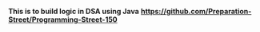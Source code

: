**This is to build logic in DSA using Java**
**https://github.com/Preparation-Street/Programming-Street-150**

